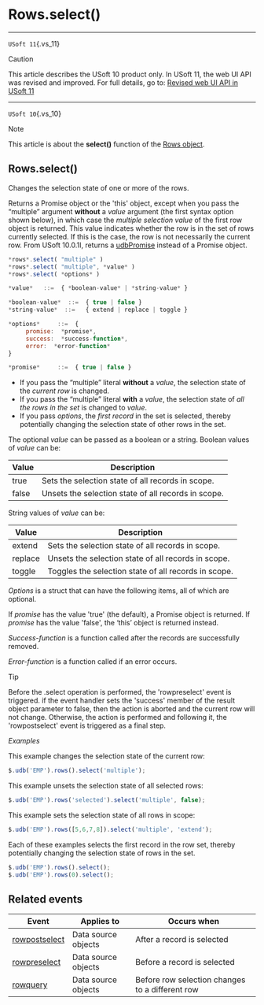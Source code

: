 # Rows.select()



----

`USoft 11`{.vs_11}

> [!CAUTION]
> This article describes the USoft 10 product only.
> In USoft 11, the web UI API was revised and improved. For full details, go to:
> [Revised web UI API in USoft 11](/docs/Web%20and%20app%20UIs/UDB%20udb/Revised%20web%20UI%20API%20in%20USoft%2011.md)

----

`USoft 10`{.vs_10}

> [!NOTE]
> This article is about the **select()** function of the [Rows object](/docs/Web%20and%20app%20UIs/UDB%20Rows).

## **Rows.select()**

Changes the selection state of one or more of the rows.

Returns a Promise object or the 'this' object, except when you pass the “multiple” argument **without** a *value* argument (the first syntax option shown below), in which case the *multiple selection value* of the first row object is returned. This value indicates whether the row is in the set of rows currently selected. If this is the case, the row is not necessarily the current row. From USoft 10.0.1I, returns a [udbPromise](/docs/Web%20and%20app%20UIs/JavaScript/Promises%20for%20asynchronous%20Javascript.md) instead of a Promise object.

```js
*rows*.select( "multiple" )
*rows*.select( "multiple", *value* )
*rows*.select( *options* )

*value*   ::=  { *boolean-value* | *string-value* }

*boolean-value*  ::=  { true | false }
*string-value*  ::=   { extend | replace | toggle }

*options*     ::=  {
     promise:  *promise*,
     success:  *success-function*,
     error:  *error-function*
}

*promise*     ::=  { true | false }
```

- If you pass the “multiple” literal **without** a *value*, the selection state of the *current row* is changed.
- If you pass the “multiple” literal **with** a *value*, the selection state of *all the rows in the set* is changed to *value*.
- If you pass *options*, the *first record* in the set is selected, thereby potentially changing the selection state of other rows in the set.

The optional *value* can be passed as a boolean or a string. Boolean values of *value* can be:

|**Value**|**Description**|
|--------|--------|
|true    |Sets the selection state of all records in scope.|
|false   |Unsets the selection state of all records in scope.|



String values of *value* can be:

|**Value**|**Description**|
|--------|--------|
|extend  |Sets the selection state of all records in scope.|
|replace |Unsets the selection state of all records in scope.|
|toggle  |Toggles the selection state of all records in scope.|



*Options* is a struct that can have the following items, all of which are optional.

If *promise* has the value 'true' (the default), a Promise object is returned. If *promise* has the value 'false', the ‘this’ object is returned instead.

*Success-function* is a function called after the records are successfully removed.

*Error-function* is a function called if an error occurs.

> [!TIP]
> Before the .select operation is performed, the 'rowpreselect' event is triggered. if the event handler sets the 'success' member of the result object parameter to false, then the action is aborted and the current row will not change. Otherwise, the action is performed and following it, the 'rowpostselect' event is triggered as a final step.

*Examples*

This example changes the selection state of the current row:

```js
$.udb('EMP').rows().select('multiple');
```

This example unsets the selection state of all selected rows:

```js
$.udb('EMP').rows('selected').select('multiple', false);
```

This example sets the selection state of all rows in scope:

```js
$.udb('EMP').rows([5,6,7,8]).select('multiple', 'extend');
```

Each of these examples selects the first record in the row set, thereby potentially changing the selection state of rows in the set.

```js
$.udb('EMP').rows().select();
$.udb('EMP').rows(0).select();
```

## Related events

|**Event**|**Applies to**|**Occurs when**|
|--------|--------|--------|
|[rowpostselect](/docs/Web%20and%20app%20UIs/UDB%20Events/rowpostselect.md)|Data source objects|After a record is selected|
|[rowpreselect](/docs/Web%20and%20app%20UIs/UDB%20Events/rowpreselect.md)|Data source objects|Before a record is selected|
|[rowquery](/docs/Web%20and%20app%20UIs/UDB%20Events/rowquery.md)|Data source objects|Before row selection changes to a different row|



 